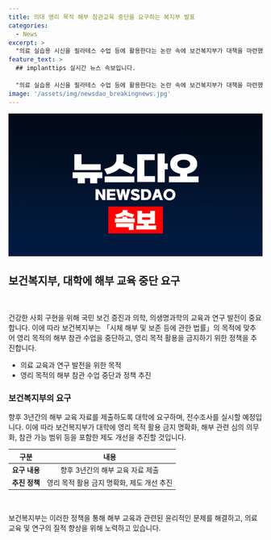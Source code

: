 ```yaml
---
title: 의대 영리 목적 해부 참관교육 중단을 요구하는 복지부 발표
categories:
  - News
excerpt: >
  "의료 실습용 시신을 필라테스 수업 등에 활용한다는 논란 속에 보건복지부가 대책을 마련했다. 시체 해부와 보존에 관한 법률의 목적에 맞지 않는 영리 목적의 활용을 중단하도록 대학 등에 요구했으며, 해부 교육 자료 제출과 제도 개선을 위한 조치를 예고했다. 자세한 내용은 보건복지부 공공보건정책관 생명윤리정책과로 문의 바란다."
feature_text: >
  ## implanttips 실시간 뉴스 속보입니다.

  "의료 실습용 시신을 필라테스 수업 등에 활용한다는 논란 속에 보건복지부가 대책을 마련했다. 시체 해부와 보존에 관한 법률의 목적에 맞지 않는 영리 목적의 활용을 중단하도록 대학 등에 요구했으며, 해부 교육 자료 제출과 제도 개선을 위한 조치를 예고했다. 자세한 내용은 보건복지부 공공보건정책관 생명윤리정책과로 문의 바란다."
image: '/assets/img/newsdao_breakingnews.jpg'
---
```


<p><img src="/assets/img/newsdao_breakingnews.jpg" alt="implanttips 속보" /></p>

<h2 data-ke-size="size26">보건복지부, 대학에 해부 교육 중단 요구</h2>

<p data-ke-size="size16">&nbsp;</p>

<p>건강한 사회 구현을 위해 국민 보건 증진과 의학, 의생명과학의 교육과 연구 발전이 중요합니다. 이에 따라 보건복지부는 「시체 해부 및 보존 등에 관한 법률」의 목적에 맞추어 영리 목적의 해부 참관 수업을 중단하고, 영리 목적 활용을 금지하기 위한 정책을 추진합니다.</p>

<ul>
<li>의료 교육과 연구 발전을 위한 목적</li>
<li>영리 목적의 해부 참관 수업 중단과 정책 추진</li>
</ul>

<h3>보건복지부의 요구</h3>

<p>향후 3년간의 해부 교육 자료를 제출하도록 대학에 요구하며, 전수조사를 실시할 예정입니다. 이에 따라 보건복지부가 대학에 영리 목적 활용 금지 명확화, 해부 관련 심의 의무화, 참관 가능 범위 등을 포함한 제도 개선을 추진할 것입니다.</p>

<table>
<thead>
<tr>
<th>구분</th>
<th>내용</th>
</tr>
</thead>
<tbody>
<tr>
<td style="text-align: center; height: 17px;"><b>요구 내용</b></td>
<td style="text-align: center; height: 17px;">향후 3년간의 해부 교육 자료 제출</td>
</tr>
<tr>
<td style="text-align: center; height: 17px;"><b>추진 정책</b></td>
<td style="text-align: center; height: 17px;">영리 목적 활용 금지 명확화, 제도 개선 추진</td>
</tr>
</tbody>
</table>

<p data-ke-size="size16">&nbsp;</p>

<p>보건복지부는 이러한 정책을 통해 해부 교육과 관련된 윤리적인 문제를 해결하고, 의료 교육 및 연구의 질적 향상을 위해 노력하고 있습니다.</p>

